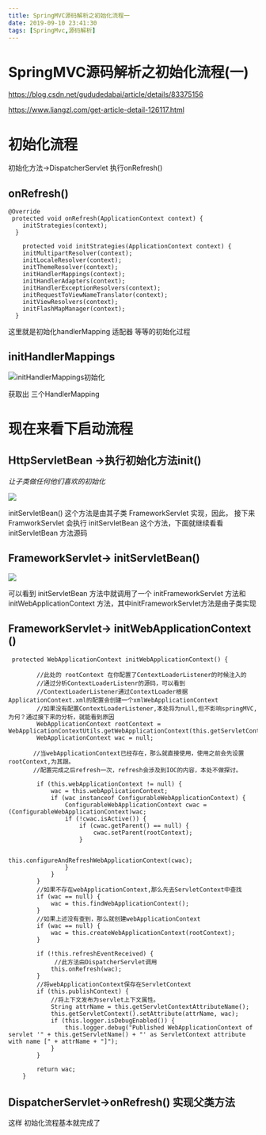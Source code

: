 ```yaml
---
title: SpringMVC源码解析之初始化流程一
date: 2019-09-10 23:41:30
tags: [SpringMvc,源码解析]
---
```


# SpringMVC源码解析之初始化流程(一)

https://blog.csdn.net/gududedabai/article/details/83375156

https://www.liangzl.com/get-article-detail-126117.html 

# 初始化流程

初始化方法->DispatcherServlet 执行onRefresh()

## onRefresh() 

```
@Override
 protected void onRefresh(ApplicationContext context) {
    initStrategies(context);
  }
```

```
	protected void initStrategies(ApplicationContext context) {
    initMultipartResolver(context);
    initLocaleResolver(context);
    initThemeResolver(context);
    initHandlerMappings(context);
    initHandlerAdapters(context);
    initHandlerExceptionResolvers(context);
    initRequestToViewNameTranslator(context);
    initViewResolvers(context);
    initFlashMapManager(context);
  }
```

这里就是初始化handlerMapping 适配器 等等的初始化过程

## initHandlerMappings

![initHandlerMappings初始化](/img/2019-09-03/16.png)

获取出 三个HandlerMapping

<!--more-->

# 现在来看下启动流程

## HttpServletBean ->执行初始化方法init() 

*让子类做任何他们喜欢的初始化*

![](/img/2019-09-03/17.png)

 initServletBean() 这个方法是由其子类 FrameworkServlet 实现，因此， 接下来 FramworkServlet 会执行 initServletBean 这个方法，下面就继续看看 initServletBean 方法源码

## FrameworkServlet->  initServletBean()

![](/img/2019-09-03/18.png)

可以看到 initServletBean 方法中就调用了一个 initFrameworkServlet 方法和 initWebApplicationContext 方法，其中initFrameworkServlet方法是由子类实现

## FrameworkServlet->  initWebApplicationContext ()

```
 protected WebApplicationContext initWebApplicationContext() {
 
        //此处的 rootContext 在你配置了ContextLoaderListener的时候注入的
        //通过分析ContextLoaderListenr的源码，可以看到
        //ContextLoaderListener通过ContextLoader根据ApplicationContext.xml的配置会创建一个xmlWebApplicationContext
        //如果没有配置ContextLoaderListener,本处将为null,但不影响springMVC,为何？通过接下来的分析，就能看到原因
        WebApplicationContext rootContext = WebApplicationContextUtils.getWebApplicationContext(this.getServletContext());
        WebApplicationContext wac = null;
       
       //当webApplicationContext已经存在，那么就直接使用，使用之前会先设置rootContext,为其跟。
       //配置完成之后refresh一次，refresh会涉及到IOC的内容，本处不做探讨。
 
        if (this.webApplicationContext != null) {
            wac = this.webApplicationContext;
            if (wac instanceof ConfigurableWebApplicationContext) {
                ConfigurableWebApplicationContext cwac = (ConfigurableWebApplicationContext)wac;
                if (!cwac.isActive()) {
                    if (cwac.getParent() == null) {
                        cwac.setParent(rootContext);
                    }
 
                    this.configureAndRefreshWebApplicationContext(cwac);
                }
            }
        }
        //如果不存在webApplicationContext,那么先去ServletContext中查找
        if (wac == null) {
            wac = this.findWebApplicationContext();
        }
        //如果上述没有查到，那么就创建webApplicationContext
        if (wac == null) {
            wac = this.createWebApplicationContext(rootContext);
        }
 
        if (!this.refreshEventReceived) {
             //此方法由DispatcherServlet调用
            this.onRefresh(wac);
        }
        //将webApplicationContext保存在ServletContext
        if (this.publishContext) {
            //将上下文发布为servlet上下文属性。
            String attrName = this.getServletContextAttributeName();
            this.getServletContext().setAttribute(attrName, wac);
            if (this.logger.isDebugEnabled()) {
                this.logger.debug("Published WebApplicationContext of servlet '" + this.getServletName() + "' as ServletContext attribute with name [" + attrName + "]");
            }
        }
 
        return wac;
    }
```



## DispatcherServlet->onRefresh()  实现父类方法

这样 初始化流程基本就完成了